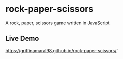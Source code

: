 # rock-paper-scissors
A rock, paper, scissors game written in JavaScript

## Live Demo
https://griffinamaral98.github.io/rock-paper-scissors/'
